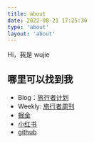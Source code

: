 ```yaml
---
title: about
date: 2022-08-21 17:25:30
type: 'about'
layout: 'about'
---
```


Hi，我是 wujie

<!-- ## 我的经历

待完成

## 我的愿景和目标

待完成 -->

## 哪里可以找到我

- Blog：[旅行者计划](https://www.wujieli.top/)
- Weekly: [旅行者周刊](https://weekly.wujieli.top/)
- [掘金](https://juejin.cn/user/3466111120582039)
- [小红书](https://www.xiaohongshu.com/user/profile/651be9db00000000240156cc)
- [github](https://github.com/wujieli0207)
